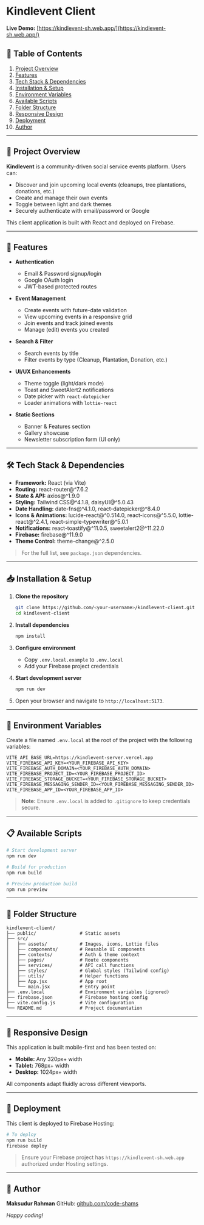 # Kindlevent Client

**Live Demo:** [https://kindlevent-sh.web.app/](https://kindlevent-sh.web.app/)

## 📌 Table of Contents

1. [Project Overview](#project-overview)
2. [Features](#features)
3. [Tech Stack & Dependencies](#tech-stack--dependencies)
4. [Installation & Setup](#installation--setup)
5. [Environment Variables](#environment-variables)
6. [Available Scripts](#available-scripts)
7. [Folder Structure](#folder-structure)
8. [Responsive Design](#responsive-design)
9. [Deployment](#deployment)
10. [Author](#author)

---

## 📝 Project Overview

**Kindlevent** is a community-driven social service events platform. Users can:

-   Discover and join upcoming local events (cleanups, tree plantations, donations, etc.)
-   Create and manage their own events
-   Toggle between light and dark themes
-   Securely authenticate with email/password or Google

This client application is built with React and deployed on Firebase.

---

## 🚀 Features

-   **Authentication**

    -   Email & Password signup/login
    -   Google OAuth login
    -   JWT-based protected routes

-   **Event Management**

    -   Create events with future-date validation
    -   View upcoming events in a responsive grid
    -   Join events and track joined events
    -   Manage (edit) events you created

-   **Search & Filter**

    -   Search events by title
    -   Filter events by type (Cleanup, Plantation, Donation, etc.)

-   **UI/UX Enhancements**

    -   Theme toggle (light/dark mode)
    -   Toast and SweetAlert2 notifications
    -   Date picker with `react-datepicker`
    -   Loader animations with `lottie-react`

-   **Static Sections**

    -   Banner & Features section
    -   Gallery showcase
    -   Newsletter subscription form (UI only)

---

## 🛠 Tech Stack & Dependencies

-   **Framework:** React (via Vite)
-   **Routing:** react-router@^7.6.2
-   **State & API:** axios@^1.9.0
-   **Styling:** Tailwind CSS@^4.1.8, daisyUI@^5.0.43
-   **Date Handling:** date-fns@^4.1.0, react-datepicker@^8.4.0
-   **Icons & Animations:** lucide-react@^0.514.0, react-icons@^5.5.0, lottie-react@^2.4.1, react-simple-typewriter@^5.0.1
-   **Notifications:** react-toastify@^11.0.5, sweetalert2@^11.22.0
-   **Firebase:** firebase@^11.9.0
-   **Theme Control:** theme-change@^2.5.0

> For the full list, see `package.json` dependencies.

---

## 📥 Installation & Setup

1. **Clone the repository**

    ```bash
    git clone https://github.com/<your-username>/kindlevent-client.git
    cd kindlevent-client
    ```

2. **Install dependencies**

    ```bash
    npm install
    ```

3. **Configure environment**

    - Copy `.env.local.example` to `.env.local`
    - Add your Firebase project credentials

4. **Start development server**

    ```bash
    npm run dev
    ```

5. Open your browser and navigate to `http://localhost:5173`.

---

## 🔑 Environment Variables

Create a file named `.env.local` at the root of the project with the following variables:

```
VITE_API_BASE_URL=https://kindlevent-server.vercel.app
VITE_FIREBASE_API_KEY=<YOUR_FIREBASE_API_KEY>
VITE_FIREBASE_AUTH_DOMAIN=<YOUR_FIREBASE_AUTH_DOMAIN>
VITE_FIREBASE_PROJECT_ID=<YOUR_FIREBASE_PROJECT_ID>
VITE_FIREBASE_STORAGE_BUCKET=<YOUR_FIREBASE_STORAGE_BUCKET>
VITE_FIREBASE_MESSAGING_SENDER_ID=<YOUR_FIREBASE_MESSAGING_SENDER_ID>
VITE_FIREBASE_APP_ID=<YOUR_FIREBASE_APP_ID>
```

> **Note:** Ensure `.env.local` is added to `.gitignore` to keep credentials secure.

---

## 📋 Available Scripts

```bash
# Start development server
npm run dev

# Build for production
npm run build

# Preview production build
npm run preview
```

---

## 📂 Folder Structure

```
kindlevent-client/
├── public/                # Static assets
├── src/
│   ├── assets/            # Images, icons, Lottie files
│   ├── components/        # Reusable UI components
│   ├── contexts/          # Auth & theme context
│   ├── pages/             # Route components
│   ├── services/          # API call functions
│   ├── styles/            # Global styles (Tailwind config)
│   ├── utils/             # Helper functions
│   ├── App.jsx            # App root
│   └── main.jsx           # Entry point
├── .env.local             # Environment variables (ignored)
├── firebase.json          # Firebase hosting config
├── vite.config.js         # Vite configuration
└── README.md              # Project documentation
```

---

## 📱 Responsive Design

This application is built mobile-first and has been tested on:

-   **Mobile:** Any 320px+ width
-   **Tablet:** 768px+ width
-   **Desktop:** 1024px+ width

All components adapt fluidly across different viewports.

---

## 🚀 Deployment

This client is deployed to Firebase Hosting:

```bash
# To deploy
npm run build
firebase deploy
```

> Ensure your Firebase project has `https://kindlevent-sh.web.app` authorized under Hosting settings.

---

## 👤 Author

**Maksudur Rahman**
GitHub: [github.com/code-shams](https://github.com/code-shams)

_Happy coding!_
